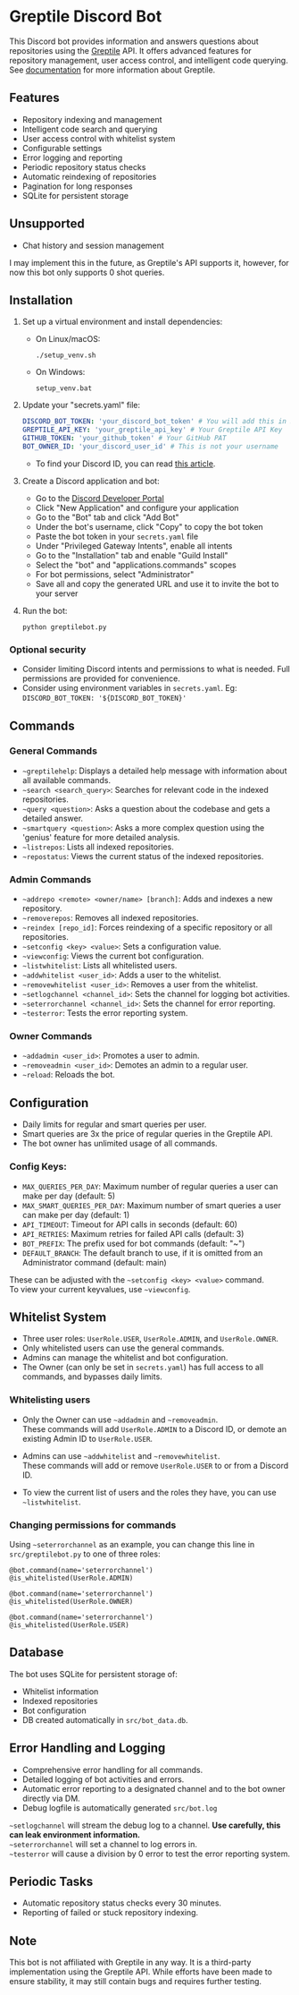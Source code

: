 # Greptile Discord Bot

This Discord bot provides information and answers questions about repositories using the [Greptile](https://greptile.com) API. It offers advanced features for repository management, user access control, and intelligent code querying. See [documentation](https://docs.greptile.com/prompt-guide) for more information about Greptile.

## Features

- Repository indexing and management
- Intelligent code search and querying
- User access control with whitelist system
- Configurable settings
- Error logging and reporting
- Periodic repository status checks
- Automatic reindexing of repositories
- Pagination for long responses
- SQLite for persistent storage

## Unsupported 

- Chat history and session management
  
I may implement this in the future, as Greptile's API supports it, however, for now this bot only supports 0 shot queries.

## Installation

1. Set up a virtual environment and install dependencies:
   - On Linux/macOS:
     ```
     ./setup_venv.sh
     ```
   - On Windows:
     ```
     setup_venv.bat
     ```

2. Update your "secrets.yaml" file:
   ```yaml
   DISCORD_BOT_TOKEN: 'your_discord_bot_token' # You will add this in Step 3
   GREPTILE_API_KEY: 'your_greptile_api_key' # Your Greptile API Key
   GITHUB_TOKEN: 'your_github_token' # Your GitHub PAT
   BOT_OWNER_ID: 'your_discord_user_id' # This is not your username
   ```
   - To find your Discord ID, you can read [this article](https://support.discord.com/hc/en-us/articles/206346498-Where-can-I-find-my-User-Server-Message-ID).

3. Create a Discord application and bot:
   - Go to the [Discord Developer Portal](https://discord.com/developers/applications)
   - Click "New Application" and configure your application
   - Go to the "Bot" tab and click "Add Bot"
   - Under the bot's username, click "Copy" to copy the bot token
   - Paste the bot token in your `secrets.yaml` file
   - Under "Privileged Gateway Intents", enable all intents
   - Go to the "Installation" tab and enable "Guild Install"
   - Select the "bot" and "applications.commands" scopes 
   - For bot permissions, select "Administrator"
   - Save all and copy the generated URL and use it to invite the bot to your server

4. Run the bot:
   ```
   python greptilebot.py
   ```

### Optional security
- Consider limiting Discord intents and permissions to what is needed. Full permissions are provided for convenience.
- Consider using environment variables in `secrets.yaml`. Eg: `DISCORD_BOT_TOKEN: '${DISCORD_BOT_TOKEN}'`

## Commands

### General Commands

- `~greptilehelp`: Displays a detailed help message with information about all available commands.
- `~search <search_query>`: Searches for relevant code in the indexed repositories.
- `~query <question>`: Asks a question about the codebase and gets a detailed answer.
- `~smartquery <question>`: Asks a more complex question using the 'genius' feature for more detailed analysis.
- `~listrepos`: Lists all indexed repositories.
- `~repostatus`: Views the current status of the indexed repositories.

### Admin Commands

- `~addrepo <remote> <owner/name> [branch]`: Adds and indexes a new repository.
- `~removerepos`: Removes all indexed repositories.
- `~reindex [repo_id]`: Forces reindexing of a specific repository or all repositories.
- `~setconfig <key> <value>`: Sets a configuration value.
- `~viewconfig`: Views the current bot configuration.
- `~listwhitelist`: Lists all whitelisted users.
- `~addwhitelist <user_id>`: Adds a user to the whitelist.
- `~removewhitelist <user_id>`: Removes a user from the whitelist.
- `~setlogchannel <channel_id>`: Sets the channel for logging bot activities.
- `~seterrorchannel <channel_id>`: Sets the channel for error reporting.
- `~testerror`: Tests the error reporting system.

### Owner Commands

- `~addadmin <user_id>`: Promotes a user to admin.
- `~removeadmin <user_id>`: Demotes an admin to a regular user.
- `~reload`: Reloads the bot.

## Configuration

- Daily limits for regular and smart queries per user.
- Smart queries are 3x the price of regular queries in the Greptile API.
- The bot owner has unlimited usage of all commands.

### Config Keys:

- `MAX_QUERIES_PER_DAY`: Maximum number of regular queries a user can make per day (default: 5)
- `MAX_SMART_QUERIES_PER_DAY`: Maximum number of smart queries a user can make per day (default: 1)
- `API_TIMEOUT`: Timeout for API calls in seconds (default: 60)
- `API_RETRIES`: Maximum retries for failed API calls (default: 3)
- `BOT_PREFIX`: The prefix used for bot commands (default: "~")
- `DEFAULT_BRANCH`: The default branch to use, if it is omitted from an Administrator command (default: main)

These can be adjusted with the `~setconfig <key> <value>` command.   
To view your current keyvalues, use `~viewconfig`.

## Whitelist System

- Three user roles: `UserRole.USER`, `UserRole.ADMIN`, and `UserRole.OWNER`.
- Only whitelisted users can use the general commands.
- Admins can manage the whitelist and bot configuration.
- The Owner (can only be set in `secrets.yaml`) has full access to all commands, and bypasses daily limits.

### Whitelisting users

- Only the Owner can use `~addadmin` and `~removeadmin`.  
These commands will add `UserRole.ADMIN` to a Discord ID, or demote an existing Admin ID to `UserRole.USER`.
  
- Admins can use `~addwhitelist` and `~removewhitelist`.  
These commands will add or remove `UserRole.USER` to or from a Discord ID.  

- To view the current list of users and the roles they have, you can use `~listwhitelist`.

### Changing permissions for commands

Using `~seterrorchannel` as an example, you can change this line in `src/greptilebot.py` to one of three roles:  
```
@bot.command(name='seterrorchannel')
@is_whitelisted(UserRole.ADMIN)
```


```
@bot.command(name='seterrorchannel')  
@is_whitelisted(UserRole.OWNER)
```


```
@bot.command(name='seterrorchannel')  
@is_whitelisted(UserRole.USER)
```

## Database

The bot uses SQLite for persistent storage of:  
- Whitelist information
- Indexed repositories
- Bot configuration
- DB created automatically in `src/bot_data.db`.

## Error Handling and Logging

- Comprehensive error handling for all commands.
- Detailed logging of bot activities and errors.
- Automatic error reporting to a designated channel and to the bot owner directly via DM.
- Debug logfile is automatically generated `src/bot.log`

`~setlogchannel` will stream the debug log to a channel. **Use carefully, this can leak environment information.**  
`~seterrorchannel` will set a channel to log errors in.  
`~testerror` will cause a division by 0 error to test the error reporting system.

## Periodic Tasks

- Automatic repository status checks every 30 minutes.
- Reporting of failed or stuck repository indexing.

## Note

This bot is not affiliated with Greptile in any way. It is a third-party implementation using the Greptile API. While efforts have been made to ensure stability, it may still contain bugs and requires further testing.
